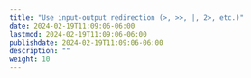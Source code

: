 ```yaml
---
title: "Use input-output redirection (>, >>, |, 2>, etc.)"
date: 2024-02-19T11:09:06-06:00
lastmod: 2024-02-19T11:09:06-06:00
publishdate: 2024-02-19T11:09:06-06:00
description: ""
weight: 10
---
```

